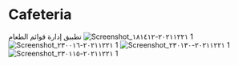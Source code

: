 # Cafeteria
تطبيق إدارة قوائم الطعام
![Screenshot_٢٠٢١١٢٢١-١٨١٤١٢ 1](https://user-images.githubusercontent.com/76131377/157759169-c4cc041a-8877-41df-940e-48e8e70b57c4.jpg)
![Screenshot_٢٠٢١١٢٢١-٢٣٠٠١٦ 1](https://user-images.githubusercontent.com/76131377/157759345-8f6860f4-0683-459e-950b-c4bc5536cc50.jpg)
![Screenshot_٢٠٢١١٢٢١-٢٣٠١٣٠ 1](https://user-images.githubusercontent.com/76131377/157759507-ebf01b55-0f11-471e-97d6-8e47fa25f2f1.jpg)
![Screenshot_٢٠٢١١٢٢١-٢٣٠١١٥ 1](https://user-images.githubusercontent.com/76131377/157759699-cd1b0bb4-8ebb-4dd0-ab24-daee0f08ff3f.jpg)
